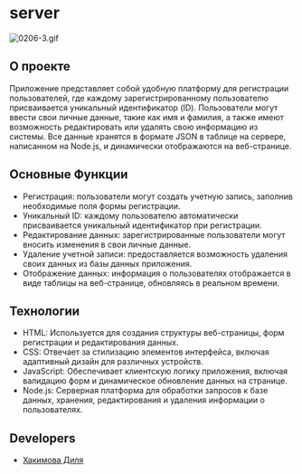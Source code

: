 # server
![0206-3.gif](https://ltdfoto.ru/images/2024/02/06/0206-3.gif)
## О проекте

Приложение представляет собой удобную платформу для регистрации пользователей, где каждому зарегистрированному пользователю присваивается уникальный идентификатор (ID). Пользователи могут ввести свои личные данные, такие как имя и фамилия, а также имеют возможность редактировать или удалять свою информацию из системы. Все данные хранятся в формате JSON в таблице на сервере, написанном на Node.js, и динамически отображаются на веб-странице.

## Основные Функции
+ Регистрация: пользователи могут создать учетную запись, заполнив необходимые поля формы регистрации.
+ Уникальный ID: каждому пользователю автоматически присваивается уникальный идентификатор при регистрации.
+ Редактирование данных: зарегистрированные пользователи могут вносить изменения в свои личные данные.
+ Удаление учетной записи: предоставляется возможность удаления своих данных из базы данных приложения.
+ Отображение данных: информация о пользователях отображается в виде таблицы на веб-странице, обновляясь в реальном времени.


## Технологии

+ HTML: Используется для создания структуры веб-страницы, форм регистрации и редактирования данных.
+ CSS: Отвечает за стилизацию элементов интерфейса, включая адаптивный дизайн для различных устройств.
+ JavaScript: Обеспечивает клиентскую логику приложения, включая валидацию форм и динамическое обновление данных на странице.
+ Node.js: Серверная платформа для обработки запросов к базе данных, хранения, редактирования и удаления информации о пользователях.


## Developers

- [Хакимова Диля](https://github.com/eexxiist)

